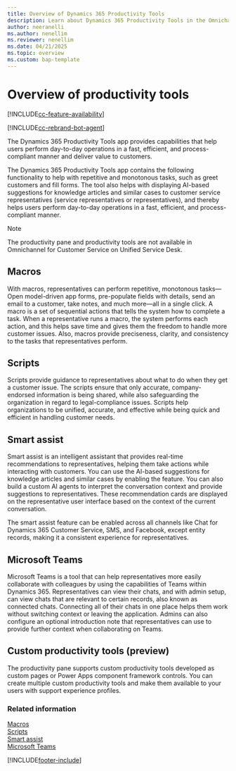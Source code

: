 ```yaml
---
title: Overview of Dynamics 365 Productivity Tools
description: Learn about Dynamics 365 Productivity Tools in the Omnichannel for Customer Service.
author: neeranelli
ms.author: nenellim
ms.reviewer: nenellim
ms.date: 04/21/2025
ms.topic: overview
ms.custom: bap-template
---
```


# Overview of productivity tools

[!INCLUDE[cc-feature-availability](../../includes/cc-feature-availability.md)]

[!INCLUDE[cc-rebrand-bot-agent](../../includes/cc-rebrand-bot-agent.md)]

The Dynamics 365 Productivity Tools app provides capabilities that help users perform day-to-day operations in a fast, efficient, and process-compliant manner and deliver value to customers.

The Dynamics 365 Productivity Tools app contains the following functionality to help with repetitive and monotonous tasks, such as greet customers and fill forms. The tool also helps with displaying AI-based suggestions for knowledge articles and similar cases to customer service representatives (service representatives or representatives), and thereby helps users perform day-to-day operations in a fast, efficient, and process-compliant manner.

> [!NOTE]
>
> The productivity pane and productivity tools are not available in Omnichannel for Customer Service on Unified Service Desk.

## Macros

With macros, representatives can perform repetitive, monotonous tasks—Open model-driven app forms, pre-populate fields with details, send an email to a customer, take notes, and much more—all in a single click. A macro is a set of sequential actions that tells the system how to complete a task. When a representative runs a macro, the system performs each action, and this helps save time and gives them the freedom to handle more customer issues. Also, macros provide preciseness, clarity, and consistency to the tasks that representatives perform.

## Scripts

Scripts provide guidance to representatives about what to do when they get a customer issue. The scripts ensure that only accurate, company-endorsed information is being shared, while also safeguarding the organization in regard to legal-compliance issues. Scripts help organizations to be unified, accurate, and effective while being quick and efficient in handling customer needs.

## Smart assist

Smart assist is an intelligent assistant that provides real-time recommendations to representatives, helping them take actions while interacting with customers. You can use the AI-based suggestions for knowledge articles and similar cases by enabling the feature. You can also build a custom AI agents to interpret the conversation context and provide suggestions to representatives. These recommendation cards are displayed on the representative user interface based on the context of the current conversation.

The smart assist feature can be enabled across all channels like Chat for Dynamics 365 Customer Service, SMS, and Facebook, except entity records, making it a consistent experience for representatives.

## Microsoft Teams

Microsoft Teams is a tool that can help representatives more easily collaborate with colleagues by using the capabilities of Teams within Dynamics 365. Representatives can view their chats, and with admin setup, can view chats that are relevant to certain records, also known as connected chats. Connecting all of their chats in one place helps them work without switching context or leaving the application. Admins can also configure an optional introduction note that representatives can use to provide further context when collaborating on Teams.

## Custom productivity tools (preview)

The productivity pane supports custom productivity tools developed as custom pages or Power Apps component framework controls. You can create multiple custom productivity tools and make them available to your users with support experience profiles.

### Related information

[Macros](macros.md)  
[Scripts](agent-scripts.md)  
[Smart assist](smart-assist.md)  
[Microsoft Teams](collaboration.md)

[!INCLUDE[footer-include](../../includes/footer-banner.md)]
